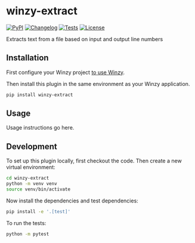 # winzy-extract

[![PyPI](https://img.shields.io/pypi/v/winzy-extract.svg)](https://pypi.org/project/winzy-extract/)
[![Changelog](https://img.shields.io/github/v/release/sukhbinder/winzy-extract?include_prereleases&label=changelog)](https://github.com/sukhbinder/winzy-extract/releases)
[![Tests](https://github.com/sukhbinder/winzy-extract/workflows/Test/badge.svg)](https://github.com/sukhbinder/winzy-extract/actions?query=workflow%3ATest)
[![License](https://img.shields.io/badge/license-Apache%202.0-blue.svg)](https://github.com/sukhbinder/winzy-extract/blob/main/LICENSE)

Extracts text from a file based on input and output line numbers

## Installation

First configure your Winzy project [to use Winzy](https://github.com/sukhbinder/winzy).

Then install this plugin in the same environment as your Winzy application.
```bash
pip install winzy-extract
```
## Usage

Usage instructions go here.

## Development

To set up this plugin locally, first checkout the code. Then create a new virtual environment:
```bash
cd winzy-extract
python -m venv venv
source venv/bin/activate
```
Now install the dependencies and test dependencies:
```bash
pip install -e '.[test]'
```
To run the tests:
```bash
python -m pytest
```
